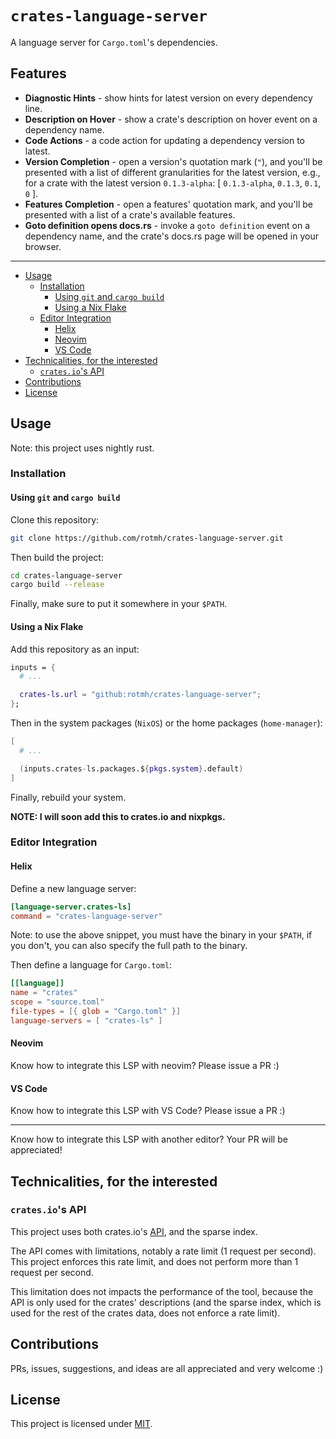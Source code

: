 # `crates-language-server`

A language server for `Cargo.toml`'s dependencies.

## Features

- **Diagnostic Hints** - show hints for latest version on every dependency line.
- **Description on Hover** - show a crate's description on hover event on a dependency name.
- **Code Actions** - a code action for updating a dependency version to latest.
- **Version Completion** - open a version's quotation mark (`"`), and you'll be presented with a list of different granularities for the latest version, e.g., for a crate with the latest version `0.1.3-alpha`: [ `0.1.3-alpha`, `0.1.3`, `0.1`, `0` ].
- **Features Completion** - open a features' quotation mark, and you'll be presented with a list of a crate's available features.
- **Goto definition opens docs.rs** - invoke a `goto definition` event on a dependency name, and the crate's docs.rs page will be opened in your browser.

---

<!--toc:start-->

- [Usage](#usage)
  - [Installation](#installation)
    - [Using `git` and `cargo build`](#using-git-and-cargo-build)
    - [Using a Nix Flake](#using-a-nix-flake)
  - [Editor Integration](#editor-integration)
    - [Helix](#helix)
    - [Neovim](#neovim)
    - [VS Code](#vs-code)
- [Technicalities, for the interested](#technicalities-for-the-interested)
  - [`crates.io`'s API](#cratesios-api)
- [Contributions](#contributions)
- [License](#license)

<!--toc:end-->

## Usage

Note: this project uses nightly rust.

### Installation

#### Using `git` and `cargo build`

Clone this repository:

```bash
git clone https://github.com/rotmh/crates-language-server.git
```

Then build the project:

```bash
cd crates-language-server
cargo build --release
```

Finally, make sure to put it somewhere in your `$PATH`.

#### Using a Nix Flake

Add this repository as an input:

```nix
inputs = {
  # ...

  crates-ls.url = "github:rotmh/crates-language-server";
};
```

Then in the system packages (`NixOS`) or the home packages (`home-manager`):

```nix
[
  # ...

  (inputs.crates-ls.packages.${pkgs.system}.default)
]
```

Finally, rebuild your system.

**NOTE: I will soon add this to crates.io and nixpkgs.**

### Editor Integration

#### Helix

Define a new language server:

```toml
[language-server.crates-ls]
command = "crates-language-server"
```

Note: to use the above snippet, you must have the binary in your `$PATH`, if you don't, you can also specify the full path to the binary.

Then define a language for `Cargo.toml`:

```toml
[[language]]
name = "crates"
scope = "source.toml"
file-types = [{ glob = "Cargo.toml" }]
language-servers = [ "crates-ls" ]
```

#### Neovim

Know how to integrate this LSP with neovim? Please issue a PR :)

#### VS Code

Know how to integrate this LSP with VS Code? Please issue a PR :)

---

Know how to integrate this LSP with another editor? Your PR will be appreciated!

## Technicalities, for the interested

### `crates.io`'s API

This project uses both crates.io's [API](https://crates.io/data-access#api), and the sparse index.

The API comes with limitations, notably a rate limit (1 request per second). This project enforces this rate limit, and does not perform more than 1 request per second.

This limitation does not impacts the performance of the tool, because the API is only used for the crates' descriptions (and the sparse index, which is used for the rest of the crates data, does not enforce a rate limit).

## Contributions

PRs, issues, suggestions, and ideas are all appreciated and very welcome :)

## License

This project is licensed under [MIT](https://choosealicense.com/licenses/mit/).
